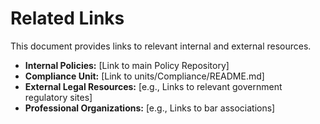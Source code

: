 # Related Links

This document provides links to relevant internal and external resources.

- **Internal Policies:** [Link to main Policy Repository]
- **Compliance Unit:** [Link to units/Compliance/README.md]
- **External Legal Resources:** [e.g., Links to relevant government regulatory sites]
- **Professional Organizations:** [e.g., Links to bar associations] 